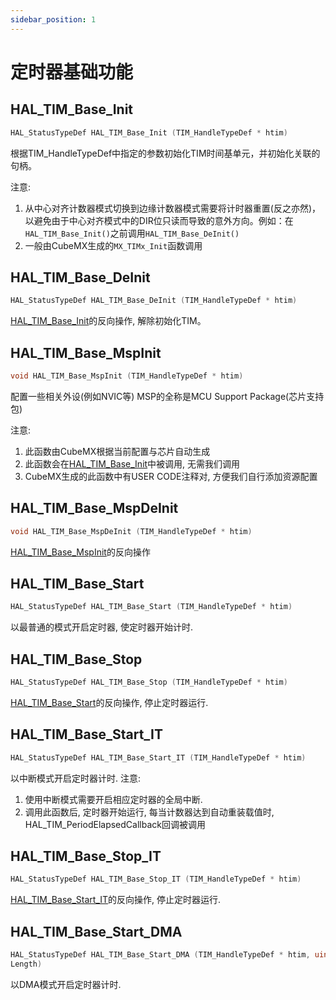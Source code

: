 ```yaml
---
sidebar_position: 1
---
```

# 定时器基础功能

## HAL_TIM_Base_Init
```c
HAL_StatusTypeDef HAL_TIM_Base_Init (TIM_HandleTypeDef * htim)
```
根据TIM_HandleTypeDef中指定的参数初始化TIM时间基单元，并初始化关联的句柄。

注意:
1. 从中心对齐计数器模式切换到边缘计数器模式需要将计时器重置(反之亦然)，以避免由于中心对齐模式中的DIR位只读而导致的意外方向。例如：在`HAL_TIM_Base_Init()`之前调用`HAL_TIM_Base_DeInit()`
2. 一般由CubeMX生成的`MX_TIMx_Init`函数调用

## HAL_TIM_Base_DeInit
```c
HAL_StatusTypeDef HAL_TIM_Base_DeInit (TIM_HandleTypeDef * htim)
```
[HAL_TIM_Base_Init](#hal_tim_base_init)的反向操作, 解除初始化TIM。

## HAL_TIM_Base_MspInit
```c
void HAL_TIM_Base_MspInit (TIM_HandleTypeDef * htim)
```
配置一些相关外设(例如NVIC等)
MSP的全称是MCU Support Package(芯片支持包)

注意:
1. 此函数由CubeMX根据当前配置与芯片自动生成
2. 此函数会在[HAL_TIM_Base_Init](#hal_tim_base_init)中被调用, 无需我们调用
3. CubeMX生成的此函数中有USER CODE注释对, 方便我们自行添加资源配置

## HAL_TIM_Base_MspDeInit
```c
void HAL_TIM_Base_MspDeInit (TIM_HandleTypeDef * htim)
```
[HAL_TIM_Base_MspInit](#hal_tim_base_mspinit)的反向操作

## HAL_TIM_Base_Start
```c
HAL_StatusTypeDef HAL_TIM_Base_Start (TIM_HandleTypeDef * htim)
```
以最普通的模式开启定时器, 使定时器开始计时.

## HAL_TIM_Base_Stop
```c
HAL_StatusTypeDef HAL_TIM_Base_Stop (TIM_HandleTypeDef * htim)
```
[HAL_TIM_Base_Start](#hal_tim_base_start)的反向操作, 停止定时器运行.

## HAL_TIM_Base_Start_IT
```c
HAL_StatusTypeDef HAL_TIM_Base_Start_IT (TIM_HandleTypeDef * htim)
```
以中断模式开启定时器计时.
注意:
1. 使用中断模式需要开启相应定时器的全局中断.
2. 调用此函数后, 定时器开始运行, 每当计数器达到自动重装载值时, HAL_TIM_PeriodElapsedCallback回调被调用

## HAL_TIM_Base_Stop_IT
```c
HAL_StatusTypeDef HAL_TIM_Base_Stop_IT (TIM_HandleTypeDef * htim)
```
[HAL_TIM_Base_Start_IT](#hal_tim_base_start_it)的反向操作, 停止定时器运行.

## HAL_TIM_Base_Start_DMA
```c
HAL_StatusTypeDef HAL_TIM_Base_Start_DMA (TIM_HandleTypeDef * htim, uint32_t * pData, uint16_t
Length)
```
以DMA模式开启定时器计时.
